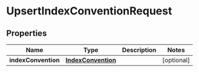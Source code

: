 

# UpsertIndexConventionRequest

## Properties

Name | Type | Description | Notes
------------ | ------------- | ------------- | -------------
**indexConvention** | [**IndexConvention**](IndexConvention.md) |  |  [optional]




